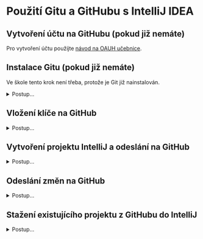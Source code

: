 # Použití Gitu a GitHubu s IntelliJ IDEA

## Vytvoření účtu na GitHubu (pokud již nemáte)

Pro vytvoření účtu použijte [návod na OAUH učebnice](https://github.com/oauh-ucebnice/github-registrace).


## Instalace Gitu (pokud již nemáte)

Ve škole tento krok není třeba, protože je Git již nainstalován.

   <details><summary>Postup...</summary>
1. Git stáhnete ze stránek: [git-scm.com](https://git-scm.com/download/).

1. Při instalaci je třeba potvrdit větší množství voleb, ale většinu z&nbsp;nich lze ponechat ve výchozím nastavení. Změňte si pouze výchozí editor pro úpravu commit message.

   <details><summary>První část postupu (zvolte sami či ponechte výchozí)...</summary>

    1. <br />![](img/git-install_010_download.png)
    1. <br />![](img/git-install_020_64bit.png)
    1. <br />![](img/git-install_030_licence.png)
    1. <br />![](img/git-install_040_folder.png)
    1. <br />![](img/git-install_050_components.png)
    1. <br />![](img/git-install_060_menu.png)

   </details>


1. Zvolte textový editor pro instalaci<br />
   - Zvolte si editor podle své volby. Můžete například použít výchozí editor pro Windows: Notepad
   > Pokud jste na editor _vim_ zvyklí, samozřejmě si můžete ponechat _vim_. Pro běžného uživatele počítače bez dalších zkušeností ale _vim_ není příliš intuitivní na ovládání!

   - ![](img/git-install_070_no-vim.png)<br />![](img/git-install_075_use-notepad.png).

1. Zbytek instalace už nejspíš můžete ponechat beze změny (volby se mohou lišit)

   <details><summary>Druhá část postupu (zvolte sami či ponechte výchozí)...</summary>

    1. <br />![](img/git-install_080_main-branch.png)
    1. <br />![](img/git-install_090_both-git-bash.png)
    1. <br />![](img/git-install_100_bundled-ssh.png)
    1. <br />![](img/git-install_110_openssh.png)
    1. <br />![](img/git-install_120_crlf.png)
    1. <br />![](img/git-install_130_tty.png)
    1. <br />![](img/git-install_140_fast-forward.png)
    1. <br />![](img/git-install_150_credential-manager.png)
    1. <br />![](img/git-install_160_extra.png)
    1. <br />![](img/git-install_170_experimental.png)
    1. <br />![](img/git-install_180_install.png)


   </details>

</details>


## Vložení klíče na GitHub

<details><summary>Postup...</summary>

1. <br />![](img/github-key_010_cmd.png)
1. Nastavte si uživatelské jméno pro zápis autora změn.<br />Použijte uživatelské jméno a e-mail vašeho účtu na GitHubu:
    ```bash
    git config --global user.email "vas-email@domena.cz"
    git config --global user.name "Uživatelské jméno na GitHubu"
    ```
    <br />![](img/github-key_015_git-config.png)
1. Spusťte `ssh-keygen` a nechte si vygenerovat klíče:
    ```bash
    ssh-keyget -t rsa
    ```
    <br />![](img/github-key_020_ssh-keygen.png)
    1. Pokud už jste někdy klíč vytvářeli, můžete použít ten původní.
    1. Cestu ke klíči ponechte výchozí.
    1. Heslo doporučujeme nezadávat, protože byste ho museli zadávat při každém commitu.
1. <br />![](img/github-key_030_ssh-dir.png)
1. <br />![](img/github-key_040_ssh-content.png)
1. <br />![](img/github-key_050_idrsapub-open.png)
1. <br />![](img/github-key_060_notepad.png)
1. <br />![](img/github-key_070_notepad-content.png)
1. <br />![](img/github-key_080_add-key.png)
1. <br />![](img/github-key_090_new-key.png)
1. <br />![](img/github-key_100_add-key.png)

</details>

## Vytvoření projektu IntelliJ a odeslání na GitHub
<details><summary>Postup...</summary>

1. <br />![](img/github-ij_010_new-project.png)
1. <br />![](img/github-ij_020_create-git-repo.png)
1. <br />![](img/github-ij_030_share-github.png)
1. <br />![](img/github-ij_045_repo-account-set.png)
1. <br />![](img/github-ij_050_no-settings.png)
1. <br />![](img/github-ij_060_gitignore.png)
1. <br />![](img/github-ij_065_gitignore-input.png)

</details>

## Odeslání změn na GitHub

<details><summary>Postup...</summary>

1. <br />![](img/github-ij_070_commit.png)
1. <br />![](img/github-ij_080_history.png)
1. <br />![](img/github-ij_090_push.png)
1. <br />![](img/github-ij_095_push-list.png)
1. <br />![](img/github-ij_100_repo.png)
1. <br />![](img/github-ij_110_repo-content.png)
1. <br />![](img/github-ij_500_copy-ssh-link.png)

</details>

## Stažení existujícího projektu z GitHubu do IntelliJ

<details><summary>Postup...</summary>

1. <br />![](img/github-ij_510_get-from-vcs.png)
1. <br />![](img/github-ij_520_clone.png)

</details>